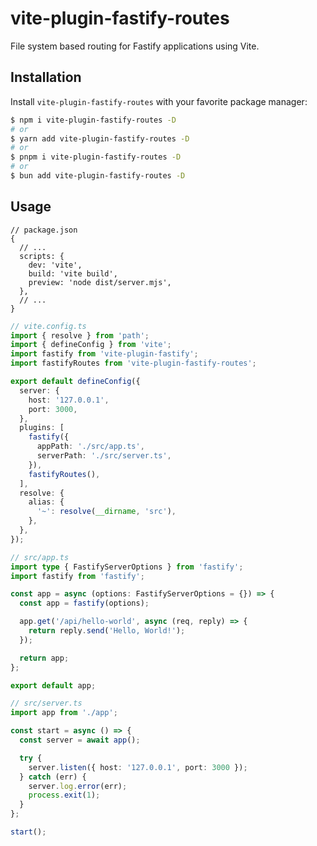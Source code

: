 # vite-plugin-fastify-routes

File system based routing for Fastify applications using Vite.

## Installation

Install `vite-plugin-fastify-routes` with your favorite package manager:

```sh
$ npm i vite-plugin-fastify-routes -D
# or
$ yarn add vite-plugin-fastify-routes -D
# or
$ pnpm i vite-plugin-fastify-routes -D
# or
$ bun add vite-plugin-fastify-routes -D
```

## Usage

```json5
// package.json
{
  // ...
  scripts: {
    dev: 'vite',
    build: 'vite build',
    preview: 'node dist/server.mjs',
  },
  // ...
}
```

```ts
// vite.config.ts
import { resolve } from 'path';
import { defineConfig } from 'vite';
import fastify from 'vite-plugin-fastify';
import fastifyRoutes from 'vite-plugin-fastify-routes';

export default defineConfig({
  server: {
    host: '127.0.0.1',
    port: 3000,
  },
  plugins: [
    fastify({
      appPath: './src/app.ts',
      serverPath: './src/server.ts',
    }),
    fastifyRoutes(),
  ],
  resolve: {
    alias: {
      '~': resolve(__dirname, 'src'),
    },
  },
});
```

```ts
// src/app.ts
import type { FastifyServerOptions } from 'fastify';
import fastify from 'fastify';

const app = async (options: FastifyServerOptions = {}) => {
  const app = fastify(options);

  app.get('/api/hello-world', async (req, reply) => {
    return reply.send('Hello, World!');
  });

  return app;
};

export default app;
```

```ts
// src/server.ts
import app from './app';

const start = async () => {
  const server = await app();

  try {
    server.listen({ host: '127.0.0.1', port: 3000 });
  } catch (err) {
    server.log.error(err);
    process.exit(1);
  }
};

start();
```
